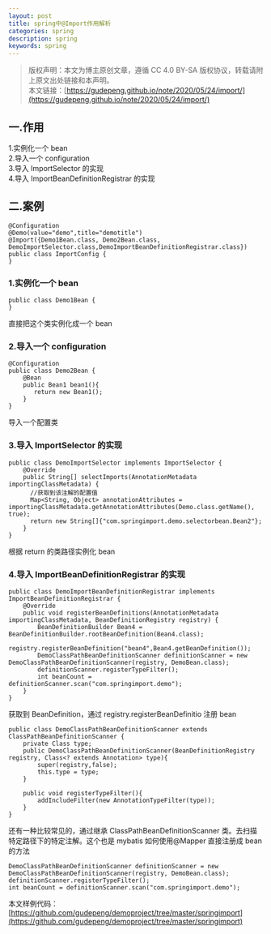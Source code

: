 ```yaml
---
layout: post
title: spring中@Import作用解析
categories: spring
description: spring
keywords: spring
---
```


> 版权声明：本文为博主原创文章，遵循 CC 4.0 BY-SA 版权协议，转载请附上原文出处链接和本声明。  
> 本文链接：[https://gudepeng.github.io/note/2020/05/24/import/](https://gudepeng.github.io/note/2020/05/24/import/)

## 一.作用

1.实例化一个 bean  
2.导入一个 configuration  
3.导入 ImportSelector 的实现  
4.导入 ImportBeanDefinitionRegistrar 的实现

## 二.案例

```
@Configuration
@Demo(value="demo",title="demotitle")
@Import({Demo1Bean.class, Demo2Bean.class, DemoImportSelector.class,DemoImportBeanDefinitionRegistrar.class})
public class ImportConfig {
}
```

### 1.实例化一个 bean

```
public class Demo1Bean {
}
```

直接把这个类实例化成一个 bean

### 2.导入一个 configuration

```
@Configuration
public class Demo2Bean {
    @Bean
    public Bean1 bean1(){
       return new Bean1();
    }
}
```

导入一个配置类

### 3.导入 ImportSelector 的实现

```
public class DemoImportSelector implements ImportSelector {
    @Override
    public String[] selectImports(AnnotationMetadata importingClassMetadata) {
      //获取到该注解的配置值
      Map<String, Object> annotationAttributes = importingClassMetadata.getAnnotationAttributes(Demo.class.getName(), true);
      return new String[]{"com.springimport.demo.selectorbean.Bean2"};
    }
}
```

根据 return 的类路径实例化 bean

### 4.导入 ImportBeanDefinitionRegistrar 的实现

```
public class DemoImportBeanDefinitionRegistrar implements ImportBeanDefinitionRegistrar {
    @Override
    public void registerBeanDefinitions(AnnotationMetadata importingClassMetadata, BeanDefinitionRegistry registry) {
        BeanDefinitionBuilder Bean4 = BeanDefinitionBuilder.rootBeanDefinition(Bean4.class);
        registry.registerBeanDefinition("bean4",Bean4.getBeanDefinition());
        DemoClassPathBeanDefinitionScanner definitionScanner = new DemoClassPathBeanDefinitionScanner(registry, DemoBean.class);
        definitionScanner.registerTypeFilter();
        int beanCount = definitionScanner.scan("com.springimport.demo");
    }
}
```

获取到 BeanDefinition，通过 registry.registerBeanDefinitio 注册 bean

```
public class DemoClassPathBeanDefinitionScanner extends ClassPathBeanDefinitionScanner {
    private Class type;
    public DemoClassPathBeanDefinitionScanner(BeanDefinitionRegistry registry, Class<? extends Annotation> type){
        super(registry,false);
        this.type = type;
    }

    public void registerTypeFilter(){
        addIncludeFilter(new AnnotationTypeFilter(type));
    }
}
```

还有一种比较常见的，通过继承 ClassPathBeanDefinitionScanner 类。去扫描特定路径下的特定注解。这个也是 mybatis 如何使用@Mapper 直接注册成 bean 的方法

```
DemoClassPathBeanDefinitionScanner definitionScanner = new DemoClassPathBeanDefinitionScanner(registry, DemoBean.class);
definitionScanner.registerTypeFilter();
int beanCount = definitionScanner.scan("com.springimport.demo");
```

本文样例代码：[https://github.com/gudepeng/demoproject/tree/master/springimport](https://github.com/gudepeng/demoproject/tree/master/springimport)
